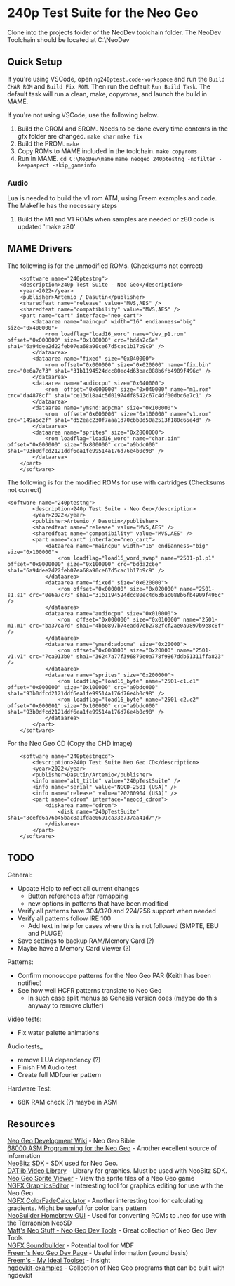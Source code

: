 # 240p Test Suite for the Neo Geo

Clone into the projects folder of the NeoDev toolchain folder. The NeoDev Toolchain should be located at C:\NeoDev

## Quick Setup

If you're using VSCode, open `ng240ptest.code-workspace` and run the `Build CHAR ROM` and `Build Fix ROM`. Then run the default `Run Build Task`. The default task will run a clean, make, copyroms, and launch the build in MAME.

If you're not using VSCode, use the following below.

1. Build the CROM and SROM. Needs to be done every time contents in the gfx folder are changed.
`make char`
`make fix`
2. Build the PROM.
`make`
3. Copy ROMs to MAME included in the toolchain.
`make copyroms`
4. Run in MAME.
`cd C:\NeoDev\mame`
`mame neogeo 240ptestng -nofilter -keepaspect -skip_gameinfo`

### Audio 
Lua is needed to build the v1 rom ATM, using Freem examples and code. The Makefile has the necessary steps

1. Build the M1 and V1 ROMs when samples are needed or z80 code is updated
'make z80'

## MAME Drivers
The following is for the unmodified ROMs. (Checksums not correct)
```
	<software name="240ptestng">
	<description>240p Test Suite - Neo Geo</description>
	<year>2022</year>
	<publisher>Artemio / Dasutin</publisher>
	<sharedfeat name="release" value="MVS,AES" />
	<sharedfeat name="compatibility" value="MVS,AES" />
	<part name="cart" interface="neo_cart">
		<dataarea name="maincpu" width="16" endianness="big" size="0x400000">
			<rom loadflag="load16_word" name="dev_p1.rom" offset="0x000000" size="0x100000" crc="bdda2c6e" sha1="6a94dee2d22feb07ea68a90ce67d5cac1b17b9c9" />
		</dataarea>
		<dataarea name="fixed" size="0x040000">
			<rom offset="0x000000" size="0x020000" name="fix.bin" crc="0e6a7c73" sha1="31b1194524dcc80ec4d63bac088b6fb4909f496c" />
		</dataarea>
		<dataarea name="audiocpu" size="0x040000">
			<rom  offset="0x000000" size="0x040000" name="m1.rom" crc="da4878cf" sha1="ce13d18a4c5d01974df8542c67c4df00dbc6e7c1" />
		</dataarea>
		<dataarea name="ymsnd:adpcma" size="0x100000">
			<rom  offset="0x000000" size="0x100000" name="v1.rom" crc="149a5c2f" sha1="d52eac230f7aaa1d70cbb8d50a2513f180c65e4d" />
		</dataarea>
		<dataarea name="sprites" size="0x2800000">
			<rom loadflag="load16_word" name="char.bin" offset="0x000000" size="0x800000" crc="a9bdc000" sha1="93b0dfcd2121ddf6ea1fe99514a176d76e4b0c98" />
		</dataarea>
	</part>
	</software>
```
The following is for the modified ROMs for use with cartridges (Checksums not correct)
```
<software name="240ptestng">
		<description>240p Test Suite - Neo Geo</description>
		<year>2022</year>
		<publisher>Artemio / Dasutin</publisher>
		<sharedfeat name="release" value="MVS,AES" />
		<sharedfeat name="compatibility" value="MVS,AES" />
		<part name="cart" interface="neo_cart">
			<dataarea name="maincpu" width="16" endianness="big" size="0x100000">
				<rom loadflag="load16_word_swap" name="2501-p1.p1" offset="0x0000000" size="0x100000" crc="bdda2c6e" sha1="6a94dee2d22feb07ea68a90ce67d5cac1b17b9c9" />
			</dataarea>
			<dataarea name="fixed" size="0x020000">
				<rom offset="0x000000" size="0x020000" name="2501-s1.s1" crc="0e6a7c73" sha1="31b1194524dcc80ec4d63bac088b6fb4909f496c" />
			</dataarea>
			<dataarea name="audiocpu" size="0x010000">
				<rom  offset="0x000000" size="0x010000" name="2501-m1.m1" crc="ba37ca7d" sha1="4bb0897b74eadd7eb2782fcf2ae0a9897b9e8c8f" />
			</dataarea>
			<dataarea name="ymsnd:adpcma" size="0x20000">
				<rom offset="0x000000" size="0x20000" name="2501-v1.v1" crc="7ca913b0" sha1="36247a77f396879e0a778f9867ddb51311ffa823" />
			</dataarea>
			<dataarea name="sprites" size="0x200000">
				<rom loadflag="load16_byte" name="2501-c1.c1" offset="0x000000" size="0x100000" crc="a9bdc000" sha1="93b0dfcd2121ddf6ea1fe99514a176d76e4b0c98" />
				<rom loadflag="load16_byte" name="2501-c2.c2" offset="0x000001" size="0x100000" crc="a9bdc000" sha1="93b0dfcd2121ddf6ea1fe99514a176d76e4b0c98" />
			</dataarea>
		</part>
	</software>
```
For the Neo Geo CD (Copy the CHD image)
```
	<software name="240ptestngcd">
		<description>240p Test Suite Neo Geo CD</description>
		<year>2022</year>
		<publisher>Dasutin/Artemio</publisher>
		<info name="alt_title" value="240pTestSuite" />
		<info name="serial" value="NGCD-2501 (USA)" />
		<info name="release" value="20200904 (USA)" />
		<part name="cdrom" interface="neocd_cdrom">
			<diskarea name="cdrom">
				<disk name="240pTestSuite" sha1="8cefd6a76b45bac8a1fdae0691ca33e737aa41d7"/>
			</diskarea>
		</part>
	</software>
```

## TODO

General:
- Update Help to reflect all current changes
	- Button references after remapping
	- new options in patterns that have been modified
- Verify all patterns have 304/320 and 224/256 support when needed
- Verify all patterns follow IRE 100
    - Add text in help for cases where this is not followed (SMPTE, EBU and PLUGE)
- Save settings to backup RAM/Memory Card (?)
- Maybe have a Memory Card Viewer (?)

Patterns:
- Confirm monoscope patterns for the Neo Geo PAR (Keith has been notified)
- See how well HCFR patterns translate to Neo Geo
    - In such case split menus as Genesis version does (maybe do this anyway to remove clutter)

Video tests:
- Fix water palette animations

Audio tests_
   - remove LUA dependency (?)
   - Finish FM Audio test
   - Create full MDfourier pattern

Hardware Test:
   - 68K RAM check (?) maybe in ASM

## Resources
[Neo Geo Development Wiki](https://wiki.neogeodev.org/index.php?title=Main_Page) - Neo Geo Bible<br>
[68000 ASM Programming for the Neo Geo](https://www.chibiakumas.com/68000/neogeo.php) - Another excellent source of information<br>
[NeoBitz SDK](http://sebastianmihai.com/neogeo-neo-thunder.html) - SDK used for Neo Geo.<br>
[DATlib Video Library](https://www.yaronet.com/topics/189390-datlib-update-03) - Library for graphics. Must be used with NeoBitz SDK.<br>
[Neo Geo Sprite Viewer](https://neospriteviewer.mattgreer.dev/) - View the sprite tiles of a Neo Geo game<br>
[NGFX GraphicsEditor](https://blastar.citavia.de/index.php?controller=post&action=view&id_post=37) - Interesting tool for graphics editing for use with the Neo Geo<br>
[NGFX ColorFadeCalculator](https://blastar.citavia.de/index.php?controller=post&action=view&id_post=34) - Another interesting tool for calculating gradients. Might be useful for color bars pattern<br>
[NeoBuilder Homebrew GUI](https://bidouillouzzz.blogspot.com/2022/02/neobuilder-homebrew-gui.html#more) - Used for converting ROMs to .neo for use with the Terraonion NeoSD<br>
[Matt's Neo Stuff - Neo Geo Dev Tools](https://neogeo.mattgreer.dev/tools) - Great collection of Neo Geo Dev Tools<br>
[NGFX Soundbuilder](https://blastar.citavia.de/index.php?controller=blog&action=view&category=ngfx-toolchain) - Potential tool for MDF<br>
[Freem's Neo Geo Dev Page](http://www.ajworld.net/neogeodev/) - Useful information (sound basis)<br>
[Freem's - My Ideal Toolset](http://www.ajworld.net/neogeodev/ideal_tools.html) - Insight<br>
[ngdevkit-examples](https://github.com/dciabrin/ngdevkit-examples) - Collection of Neo Geo programs that can be built with ngdevkit<br>
